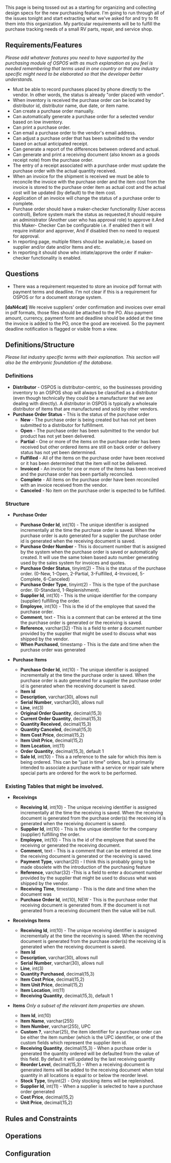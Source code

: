 This page is being tossed out as a starting for organizing and collecting design specs for the new purchasing feature.  I'm going to run through all of the issues tonight and start extracting what we've asked for and try to fit them into this organization.  My particular requirements will be to fulfill the purchase tracking needs of a small RV parts, repair, and service shop.

## Requirements/Features

_Please add whatever features you need to have supported by the purchasing module of OSPOS with as much explanation as you feel is needed remembering that terms used in one country or that are industry specific might need to be elaborated so that the developer better understands._

* Must be able to record purchases placed by phone directly to the vendor.  In other words, the status is already "order placed with vendor".
* When inventory is received the purchase order can be located by distributor id, distributor name, due date, or item name.  
* Can create a purchase order manually.
* Can automatically generate a purchase order for a selected vendor based on low inventory. 
* Can print a purchase order.
* Can email a purchase order to the vendor's email address.
* Can adjust a purchase order that has been submitted to the vendor based on actual anticipated receipt.
* Can generate a report of the differences between ordered and actual.
* Can generate and print a receiving document (also known as a goods receipt note) from the purchase order.
* The entry of a receipt associated with a purchase order must update the purchase order with the actual quantity received.
* When an invoice for the shipment is received we must be able to reconcile the invoice with the purchase order and the item cost from the invoice is stored to the purchase order item as actual cost and the actual cost will be updated (by default) to the item cost.
* Application of an invoice will change the status of a purchase order to complete.
* Purchase order should have a maker-checker functionality (User access controll), Before system mark the status as requested,It should require an administrator (Another user who has approval role) to approve it.And this Maker- Checker Can be configurable i.e. if enabled then it will require initiator and approver, And if disabled then no need to request for approval.
* In reporting page, multiple filters should be available,i.e. based on supplier and/or date and/or Items and etc.
* In reporting it should show who intiate/approve the order if maker-checker functionality is enabled.



## Questions

* There was a requirement requested to store an invoice pdf format with payment terms and deadline.  I'm not clear if this is a requirement for OSPOS or for a document storage system.

**[daN4cat]** We receive suppliers' order confirmation and invoices over email in pdf formats, those files should be attached to the PO.
Also payment amount, currency, payment form and deadline should be added at the time the invoice is added to the PO, once the good are received. So the payment deadline notification is flagged or visible from a view.

## Definitions/Structure

_Please list industry specific terms with their explanation.  This section will also be the embryonic foundation of the database._

### Definitions

* **Distributor** - OSPOS is distributor-centric, so the businesses providing inventory to an OSPOS shop will always be classified as a distributor (even though technically they could be a manufacturer that we are dealing with directly).  A distributor in OSPOS is typically a wholesale distributor of items that are manufactured and sold by other vendors.
* **Purchase Order Status** - This is the status of the purchase order 
  * **New** - The purchase order is being created but has not yet been submitted to a distributor for fulfillment.
  * **Open** - The purchase order has been submitted to the vendor but product has not yet been delivered.
  * **Partial** - One or more of the items on the purchase order has been received but other ordered items are still on back order or delivery status has not yet been determined.
   * **Fulfilled** - All of the items on the purchase order have been received or it has been determined that the item will not be delivered.
  * **Invoiced** - An invoice for one or more of the items has been received and the purchase order has been partially reconciled.
  * **Complete** - All items on the purchase order have been reconciled with an invoice received from the vendor.
  * **Canceled** - No item on the purchase order is expected to be fulfilled.

### Structure

* **Purchase Order**
  * **Purchase Order Id**, int(10) - The unique identifier is assigned incrementally at the time the purchase order is saved.  When the purchase order is auto generated for a supplier the purchase order id is generated when the receiving document is saved.
  * **Purchase Order Number** - This is document number that is assigned by the system when the purchase order is saved or automatically created.  It will use the same token based auto number generating used by the sales system for invoices and quotes.
  * **Purchase Order Status**, tinyint(2) - This is the status of the purchase order. (0-New, 1-Open, 2-Partial, 3-Fulfilled, 4-Invoiced, 5-Complete, 6-Canceled) 
  * **Purchase Order Type**, tinyint(2) - This is the type of the purchase order. (0-Standard, 1-Replenishment).
  * **Supplier Id**, int(10) - This is the unique identifier for the company (supplier) fulfilling the order.
  * **Employee**, int(10) - This is the id of the employee that saved the purchase order.
  * **Comment**, text - This is a comment that can be entered at the time the purchase order is generated or the receiving is saved.
  * **Reference**, varchar(32) -This is a field to enter a document number provided by the supplier that might be used to discuss what was shipped by the vendor.
  * **When Purchased**, timestamp - This is the date and time when the purchase order was generated

* **Purchase Items**
  * **Purchase Order Id**, int(10) - The unique identifier is assigned incrementally at the time the purchase order is saved.  When the purchase order is auto generated for a supplier the purchase order id is generated when the receiving document is saved.
  * **Item Id**
  * **Description**, varchar(30), allows null
  * **Serial Number**, varchar(30), allows null
  * **Line**, int(3)
  * **Original Order Quantity**, decimal(15,3)
  * **Current Order Quantity**, decimal(15,3)
  * **Quantity Received**, decimal(15,3)
  * **Quantity Canceled**, decimal(15,3)
  * **Item Cost Price**, decimal(15,2)
  * **Item Unit Price**, decimal(15,2)
  * **Item Location**, int(11)
  * **Order Quantity**, decimal(15,3), default 1
  * **Sale Id**, int(10) - This a a reference to the sale for which this item is being ordered.  This can be "just in time" orders, but is primarily intended to associate a purchase with a service or repair sale where special parts are ordered for the work to be performed.

### Existing Tables that might be involved.

* **Receivings**
  * **Receiving Id**, int(10) - The unique receiving identifier is assigned incrementally at the time the receiving is saved.  When the receiving document is generated from the purchase order(s) the receiving id is generated when the receiving document is saved.
  * **Supplier Id**, int(10) - This is the unique identifier for the company (supplier) fulfilling the order.
  * **Employee**, int(10) - This is the id of the employee that saved the receiving or generated the receiving document.
  * **Comment**, text - This is a comment that can be entered at the time the receiving document is generated or the receiving is saved.
  * **Payment Type**, varchar(20) - I think this is probably going to be made obsolete with the introduction of the purchasing feature
  * **Reference**, varchar(32) -This is a field to enter a document number provided by the supplier that might be used to discuss what was shipped by the vendor.
  * **Receiving Time**, timestamp - This is the date and time when the document was
  * **Purchase Order Id**, int(10), NEW - This is the purchase order that receiving document is generated from.  If the document is not generated from a receiving document then the value will be null.


* **Receivings Items**

  * **Receiving Id**, int(10) - The unique receiving identifier is assigned incrementally at the time the receiving is saved.  When the receiving document is generated from the purchase order(s) the receiving id is generated when the receiving document is saved.
  * **Item Id**
  * **Description**, varchar(30), allows null
  * **Serial Number**, varchar(30), allows null
  * **Line**, int(3)
  * **Quantity Purchased**, decimal(15,3)
  * **Item Cost Price**, decimal(15,2)
  * **Item Unit Price**, decimal(15,2)
  * **Item Location**, int(11)
  * **Receiving Quantity**, decimal(15,3), default 1

* **Items** _Only a subset of the relevant item properties are shown._
  * **Item Id**, int(10)
  * **Item Name**, varchar(255)
  * **Item Number**, varchar(255), UPC 
  * **Custom ?**, varchar(25), the item identifier for a purchase order can be either the item number (which is the UPC identifier, or one of the custom fields which represent the supplier item id.
  * **Receiving Quantity**, decimal(15,3) - When a purchase order is generated the quantity ordered will be defaulted from the value of this field.  By default it will updated by the last receiving quantity
  * **Reorder Level**, decimal(15,3) - When a receiving document is generated items will be added to the receiving document when total quantity in all locations is equal to or below the reorder level.
  * **Stock Type**, tinyint(2) - Only stocking items will be replenished.
  * **Supplier Id**, int(11) - When a supplier is selected to have a purchase order generated 
  * **Cost Price**, decimal(15,2)
  * **Unit Price**, decimal(15,2)

## Rules and Constraints

## Operations

## Configuration